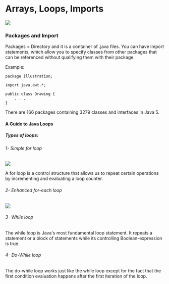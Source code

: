 # Arrays, Loops, Imports
![](https://miro.medium.com/max/8642/1*iIXOmGDzrtTJmdwbn7cGMw.png)


### Packages and Import

Packages = Directory and it is a container of .java files.
You can have import statements, which allow you to specify classes from other packages that can be referenced without qualifying them with their package.


Example:
```
package illustration;

import java.awt.*;

public class Drawing {
    . . .
}
```

There are 166 packages containing 3279 classes and interfaces in Java 5.

#### A Guide to Java Loops

##### Types of loops:

###### 1- Simple for loop

![](https://media.geeksforgeeks.org/wp-content/uploads/20191108131134/For-Loop.jpg)

A for loop is a control structure that allows us to repeat certain operations by incrementing and evaluating a loop counter.

###### 2- Enhanced for-each loop

![](https://cdn.educba.com/academy/wp-content/uploads/2019/11/for-each-loop-in-java-1.png)

###### 3- While loop

The while loop is Java's most fundamental loop statement. It repeats a statement or a block of statements while its controlling Boolean-expression is true.

###### 4- Do-While loop

The do-while loop works just like the while loop except for the fact that the first condition evaluation happens after the first iteration of the loop.
